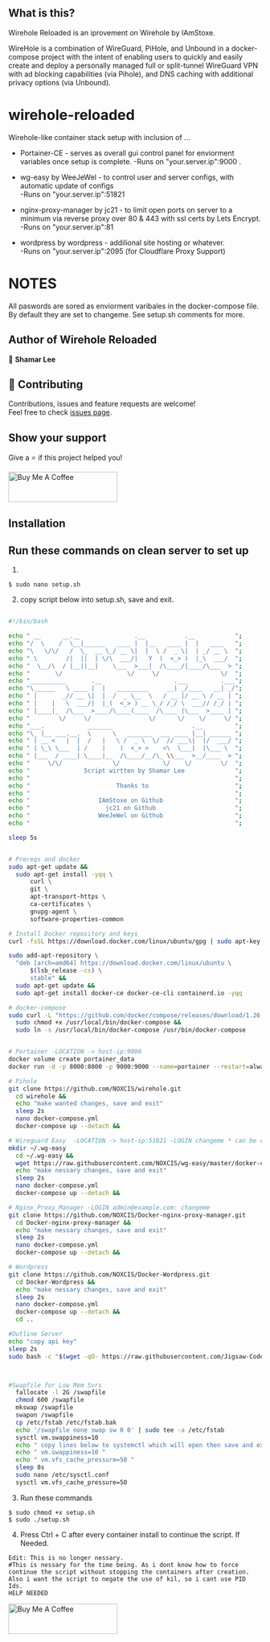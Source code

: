 ## What is this?
Wirehole Reloaded is an iprovement on Wirehole by IAmStoxe.

WireHole is a combination of WireGuard, PiHole, and Unbound in a docker-compose project with the intent of enabling users to quickly and easily create and deploy a personally managed full or split-tunnel WireGuard VPN with ad blocking capabilities (via Pihole), and DNS caching with additional privacy options (via Unbound).

# wirehole-reloaded
Wirehole-like container stack setup with inclusion of ...


+ Portainer-CE                - serves as overall gui control panel for enviorment variables once setup is complete. 
  -Runs on   "your.server.ip":9000 . 
  
+ wg-easy by WeeJeWel         - to control user and server configs, with automatic update of configs                  
  -Runs on   "your.server.ip":51821 
  
+ nginx-proxy-manager by jc21 - to limit open ports on server to a minimum via reverse proxy over 80 & 443 with ssl certs by Lets Encrypt.                     
  -Runs on   "your.server.ip":81 
                                
+ wordpress by wordpress      - addilional site hosting or whatever.                                                 
  -Runs on   "your.server.ip":2095   (for Cloudflare Proxy Support)

# NOTES
All paswords are sored as enviorment varibales in the docker-compose file. By default they are set to changeme. See setup.sh comments for more.

## Author of Wirehole Reloaded

👤 **Shamar Lee**

## 🤝 Contributing

Contributions, issues and feature requests are welcome!<br />Feel free to check [issues page](https://github.com/NOXCIS/wirehole-reloaded/issues). 

## Show your support

Give a ⭐ if this project helped you!


<a href="https://www.paypal.com/donate?business=986V5GH5R5T4G&no_recurring=0&item_name=Buy+me+a+Coffee&currency_code=USD" target="_blank"><img src="https://i.imgur.com/6JvV0aR.png" alt="Buy Me A Coffee" style="height: 60px !important;width: 217px !important;" ></a>


  
  ## Installation
  ## Run these commands on clean server to set up
  
  1.
  ````
  $ sudo nano setup.sh
  `````
  2. copy script below into setup.sh, save and exit.
  ````bash
  
#!/bin/bash

echo " __      __.__               .__           .__           ";
echo "/  \    /  \__|______   ____ |  |__   ____ |  |   ____   ";
echo "\   \/\/   /  \_  __ \_/ __ \|  |  \ /  _ \|  | _/ __ \  ";
echo " \        /|  ||  | \/\  ___/|   Y  (  <_> )  |_\  ___/  ";
echo "  \__/\  / |__||__|    \___  >___|  /\____/|____/\___  > ";
echo "       \/                  \/     \/                 \/  ";
echo "__________       .__                    .___         .___";
echo "\______   \ ____ |  |   _________     __| _/____   __| _/";
echo " |       _// __ \|  |  /  _ \__  \   / __ |/ __ \ / __ | ";
echo " |    |   \  ___/|  |_(  <_> ) __ \_/ /_/ \  ___// /_/ | ";
echo " |____|_  /\___  >____/\____(____  /\____ |\___  >____ | ";
echo "        \/     \/                \/      \/    \/     \/ ";
echo "___.            _______                      .__         ";
echo "\_ |__ ___.__.  \      \   _______  ___ ____ |__| ______ ";
echo " | __ <   |  |  /   |   \ /  _ \  \/  // ___\|  |/  ___/ ";
echo " | \_\ \___  | /    |    (  <_> >    <\  \___|  |\___ \  ";
echo " |___  / ____| \____|__  /\____/__/\_ \\___  >__/____  > ";
echo "     \/\/              \/            \/    \/        \/  ";
echo "               Script wirtten by Shamar Lee              ";
echo "                                                         ";
echo "                        Thanks to                        ";
echo "                                                         ";
echo "                   IAmStoxe on Github                    ";
echo "                     jc21 on Github                      ";
echo "                   WeeJeWel on Github                    ";
echo "                                                         ";

sleep 5s


# Prereqs and docker
sudo apt-get update &&
    sudo apt-get install -yqq \
        curl \
        git \
        apt-transport-https \
        ca-certificates \
        gnupg-agent \
        software-properties-common

# Install Docker repository and keys
curl -fsSL https://download.docker.com/linux/ubuntu/gpg | sudo apt-key add -

sudo add-apt-repository \
    "deb [arch=amd64] https://download.docker.com/linux/ubuntu \
        $(lsb_release -cs) \
        stable" &&
    sudo apt-get update &&
    sudo apt-get install docker-ce docker-ce-cli containerd.io -yqq

# docker-compose
sudo curl -L "https://github.com/docker/compose/releases/download/1.26.2/docker-compose-$(uname -s)-$(uname -m)" -o /usr/local/bin/docker-compose &&
    sudo chmod +x /usr/local/bin/docker-compose &&
    sudo ln -s /usr/local/bin/docker-compose /usr/bin/docker-compose


# Portainer -LOCATION -> host-ip:9000
docker volume create portainer_data
docker run -d -p 8000:8000 -p 9000:9000 --name=portainer --restart=always -v /var/run/docker.sock:/var/run/docker.sock -v portainer_data:/data portainer/portainer-ce

# Pihole
git clone https://github.com/NOXCIS/wirehole.git
    cd wirehole &&
    echo "make wanted changes, save and exit"
    sleep 2s
    nano docker-compose.yml
    docker-compose up --detach &&

# Wireguard Easy  -LOCATION -> host-ip:51821 -LOGIN changeme * can be change in portaier env varables.
mkdir ~/.wg-easy
    cd ~/.wg-easy &&
    wget https://raw.githubusercontent.com/NOXCIS/wg-easy/master/docker-compose.yml
    echo "make nessary changes, save and exit"
    sleep 2s
    nano docker-compose.yml
    docker-compose up --detach &&

# Nginx_Proxy_Manager -LOGIN admin@example.com: changeme
git clone https://github.com/NOXCIS/Docker-nginx-proxy-manager.git
    cd Docker-nginx-proxy-manager &&
    echo "make nessary changes, save and exit"
    sleep 2s
    nano docker-compose.yml
    docker-compose up --detach &&

# Wordpress
git clone https://github.com/NOXCIS/Docker-Wordpress.git
    cd Docker-Wordpress &&
    echo "make nessary changes, save and exit"
    sleep 2s
    nano docker-compose.yml
    docker-compose up --detach &&
    cd ..

#Outline Server
echo "copy api key"
sleep 2s
sudo bash -c "$(wget -qO- https://raw.githubusercontent.com/Jigsaw-Code/outline-server/master/src/server_manager/install_scripts/install_server.sh)"



#Swapfile for Low Mem Svrs
    fallocate -l 2G /swapfile
    chmod 600 /swapfile
    mkswap /swapfile
    swapon /swapfile
    cp /etc/fstab /etc/fstab.bak
    echo '/swapfile none swap sw 0 0' | sudo tee -a /etc/fstab
    sysctl vm.swappiness=10
    echo " copy lines below to systemctl which will open then save and exit"
    echo " vm.swappiness=10 "
    echo " vm.vfs_cache_pressure=50 "
    sleep 8s
    sudo nano /etc/sysctl.conf
    sysctl vm.vfs_cache_pressure=50

````
 
3. Run these commands
````
$ sudo chmod +x setup.sh
$ sudo ./setup.sh
`````
4. Press Ctrl + C after every container install to continue the script. If Needed.
````
Edit: This is no longer nessary. 
#This is nessary for the time being. As i dont know how to force continue the script without stopping the containers after creation.
Also i want the script to negate the use of kil, so i cant use PID Ids. 
HELP NEEDED
````
<a href="https://www.paypal.com/donate?business=986V5GH5R5T4G&no_recurring=0&item_name=Buy+me+a+Coffee&currency_code=USD" target="_blank"><img src="https://i.imgur.com/6JvV0aR.png" alt="Buy Me A Coffee" style="height: 60px !important;width: 217px !important;" ></a>
